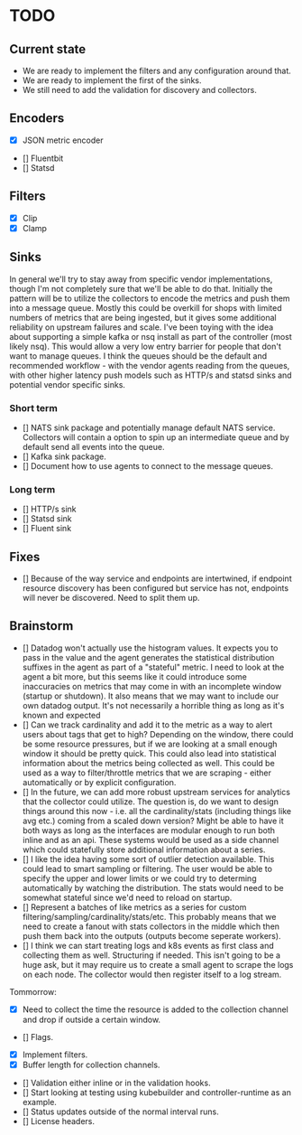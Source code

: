 # TODO

## Current state
* We are ready to implement the filters and any configuration around that.
* We are ready to implement the first of the sinks.
* We still need to add the validation for discovery and collectors.

## Encoders
* [x] JSON metric encoder
* [] Fluentbit
* [] Statsd

## Filters
* [x] Clip
* [x] Clamp

## Sinks

In general we'll try to stay away from specific vendor implementations, though I'm not completely sure that we'll be able to do that.  Initially the pattern will be to utilize the collectors to encode the metrics and push them into a message queue.  Mostly this could be overkill for shops with limited numbers of metrics that are being ingested, but it gives some additional reliability on upstream failures and scale.  I've been toying with the idea about supporting a simple kafka or nsq install as part of the controller (most likely nsq).  This would allow a very low entry barrier for people that don't want to manage queues.  I think the queues should be the default and recommended workflow - with the vendor agents reading from the queues, with other higher latency push models such as HTTP/s and statsd sinks and potential vendor specific sinks.

### Short term
* [] NATS sink package and potentially manage default NATS service.  Collectors will contain a option to spin up an intermediate queue and by default send all events into the queue.
* [] Kafka sink package.
* [] Document how to use agents to connect to the message queues.

### Long term
* [] HTTP/s sink
* [] Statsd sink
* [] Fluent sink

## Fixes
* [] Because of the way service and endpoints are intertwined, if endpoint resource discovery has been configured but service has not, endpoints will never be discovered.  Need to split them up.

## Brainstorm
* [] Datadog won't actually use the histogram values.  It expects you to pass in the value and the agent generates the statistical distribution suffixes in the agent as part of a "stateful" metric.  I need to look at the agent a bit more, but this seems like it could introduce some inaccuracies on metrics that may come in with an incomplete window (startup or shutdown). It also means that we may want to include our own datadog output. It's not necessarily a horrible thing as long as it's known and expected
* [] Can we track cardinality and add it to the metric as a way to alert users about tags that get to high?  Depending on the window, there could be some resource pressures, but if we are looking at a small enough window it should be pretty quick.  This could also lead into statistical information about the metrics being collected as well. This could be used as a way to filter/throttle metrics that we are scraping - either automatically or by explicit configuration.
* [] In the future, we can add more robust upstream services for analytics that the collector could utilize.  The question is, do we want to design things around this now - i.e. all the cardinality/stats (including things like avg etc.) coming from a scaled down version?  Might be able to have it both ways as long as the interfaces are modular enough to run both inline and as an api.  These systems would be used as a side channel which could statefully store additional information about a series.
* [] I like the idea having some sort of outlier detection available.  This could lead to smart sampling or filtering.  The user would be able to specify the upper and lower limits or we could try to determing automatically by watching the distribution.  The stats would need to be somewhat stateful since we'd need to reload on startup.
* [] Represent a batches of like metrics as a series for custom filtering/sampling/cardinality/stats/etc.  This probably means that we need to create a fanout with stats collectors in the middle which then push them back into the outputs (outputs become seperate workers).
* [] I think we can start treating logs and k8s events as first class and collecting them as well.  Structuring if needed.  This isn't going to be a huge ask, but it may require us to create a small agent to scrape the logs on each node.  The collector would then register itself to a log stream.

Tommorrow:
* [x] Need to collect the time the resource is added to the collection channel and drop if outside a certain window.
* [] Flags.
* [x] Implement filters.
* [x] Buffer length for collection channels.
* [] Validation either inline or in the validation hooks.
* [] Start looking at testing using kubebuilder and controller-runtime as an example.
* [] Status updates outside of the normal interval runs.
* [] License headers.
